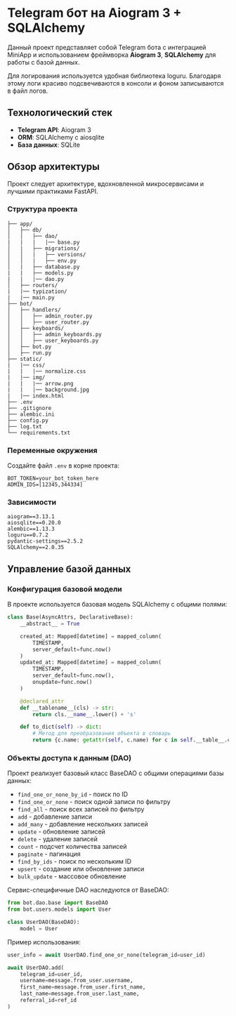 # Telegram бот на Aiogram 3 + SQLAlchemy

Данный проект представляет собой Telegram бота с интеграцией MiniApp и использованием фреймворка **Aiogram 3**, **SQLAlchemy** для работы с базой данных.

Для логирования используется удобная библиотека loguru. Благодаря этому логи красиво подсвечиваются в консоли и фоном записываются в файл логов.

## Технологический стек

- **Telegram API**: Aiogram 3
- **ORM**: SQLAlchemy с aiosqlite
- **База данных**: SQLite

## Обзор архитектуры

Проект следует архитектуре, вдохновленной микросервисами и лучшими практиками FastAPI.

### Структура проекта

```
├── app/
│   ├── db/
│   │   ├── dao/
|   |   |   |── base.py
│   |   ├── migrations/
│   │   |   ├── versions/
│   │   |   ├── env.py
│   |   ├── database.py
|   |   ├── models.py
|   |   |── dao.py
│   ├── routers/
|   |── typization/
|   |── main.py
├── bot/
│   ├── handlers/
│   │   ├── admin_router.py
│   │   ├── user_router.py
│   ├── keyboards/
│   │   ├── admin_keyboards.py
│   │   ├── user_keyboards.py
│   ├── bot.py
│   ├── run.py
├── static/
|   |── css/
|   |   |── normalize.css
|   |── img/
|   |   |── arrow.png
|   |   |── background.jpg
|   |── index.html
├── .env
├── .gitignore
├── alembic.ini
├── config.py
├── log.txt
└── requirements.txt
```

### Переменные окружения

Создайте файл `.env` в корне проекта:

```env
BOT_TOKEN=your_bot_token_here
ADMIN_IDS=[12345,344334]
```

### Зависимости

```
aiogram==3.13.1
aiosqlite==0.20.0
alembic==1.13.3
loguru==0.7.2
pydantic-settings==2.5.2
SQLAlchemy==2.0.35
```

## Управление базой данных

### Конфигурация базовой модели

В проекте используется базовая модель SQLAlchemy с общими полями:

```python
class Base(AsyncAttrs, DeclarativeBase):
    __abstract__ = True

    created_at: Mapped[datetime] = mapped_column(
        TIMESTAMP,
        server_default=func.now()
    )
    updated_at: Mapped[datetime] = mapped_column(
        TIMESTAMP,
        server_default=func.now(),
        onupdate=func.now()
    )

    @declared_attr
    def __tablename__(cls) -> str:
        return cls.__name__.lower() + 's'

    def to_dict(self) -> dict:
        # Метод для преобразования объекта в словарь
        return {c.name: getattr(self, c.name) for c in self.__table__.columns}
```

### Объекты доступа к данным (DAO)

Проект реализует базовый класс BaseDAO с общими операциями базы данных:

- `find_one_or_none_by_id` - поиск по ID
- `find_one_or_none` - поиск одной записи по фильтру
- `find_all` - поиск всех записей по фильтру
- `add` - добавление записи
- `add_many` - добавление нескольких записей
- `update` - обновление записей
- `delete` - удаление записей
- `count` - подсчет количества записей
- `paginate` - пагинация
- `find_by_ids` - поиск по нескольким ID
- `upsert` - создание или обновление записи
- `bulk_update` - массовое обновление

Сервис-специфичные DAO наследуются от BaseDAO:

```python
from bot.dao.base import BaseDAO
from bot.users.models import User

class UserDAO(BaseDAO):
    model = User
```

Пример использования:
```python
user_info = await UserDAO.find_one_or_none(telegram_id=user_id)

await UserDAO.add(
    telegram_id=user_id,
    username=message.from_user.username,
    first_name=message.from_user.first_name,
    last_name=message.from_user.last_name,
    referral_id=ref_id
)
```


